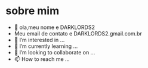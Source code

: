 # sobre mim
- 👋 ola,meu nome e DARKLORDS2
- Meu email de contato e DARKLORDS2.gmail.com.br
- 👀 I’m interested in ...
- 🌱 I’m currently learning ...
- 💞️ I’m looking to collaborate on ...
- 📫 How to reach me ...
